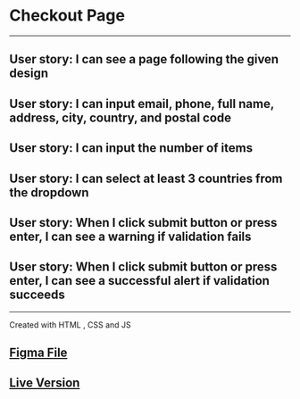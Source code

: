 # Checkout Page

---

## User story: I can see a page following the given design

## User story: I can input email, phone, full name, address, city, country, and postal code

## User story: I can input the number of items

## User story: I can select at least 3 countries from the dropdown

## User story: When I click submit button or press enter, I can see a warning if validation fails

## User story: When I click submit button or press enter, I can see a successful alert if validation succeeds

---

Created with HTML , CSS and JS

## [Figma File](https://www.figma.com/file/4B0x88GhiZvgVlcQPSQ73D/checkout-page-challenge)

## [Live Version](http://checkout-page-challenge.surge.sh/)

